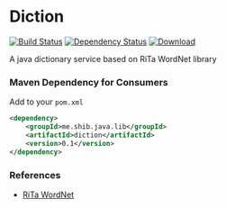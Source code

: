 # Diction
[![Build Status](https://travis-ci.org/shibme/diction.svg)](https://travis-ci.org/shibme/diction)
[![Dependency Status](https://www.versioneye.com/user/projects/56c7567118b27104252dcb24/badge.svg?style=flat)](https://www.versioneye.com/user/projects/56c7567118b27104252dcb24)
[![Download](https://api.bintray.com/packages/shibme/maven/diction/images/download.svg)](https://bintray.com/shibme/maven/diction/_latestVersion)

A java dictionary service based on RiTa WordNet library

### Maven Dependency for Consumers
Add to your `pom.xml`
```xml
<dependency>
	<groupId>me.shib.java.lib</groupId>
	<artifactId>diction</artifactId>
	<version>0.1</version>
</dependency>
```

### References
* [RiTa WordNet](https://rednoise.org/rita/reference/index.php)